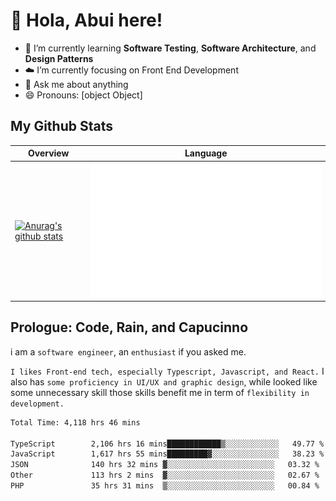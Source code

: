 # 👋 Hola, Abui here!

- 🌱 I’m currently learning **Software Testing**, **Software Architecture**, and **Design Patterns**
- ☁️ I’m currently focusing on Front End Development
- 💬 Ask me about anything
- 😄 Pronouns: [object Object]

## My Github Stats

| Overview | Language |
| --- | --- |
|[![Anurag's github stats](https://github-readme-stats.vercel.app/api?username=abui-am&count_private=true)](https://github.com/anuraghazra/github-readme-stats)|![Language](https://raw.githubusercontent.com/abui-am/stats/c6455f656dfce7acd3951e5ec5b25d72af0b2ee3/generated/languages.svg)|

## Prologue: Code, Rain, and Capucinno
i am a `software engineer`, an `enthusiast` if you asked me. 

`I likes Front-end tech, especially Typescript, Javascript, and React.` I also has `some proficiency in UI/UX and graphic design`, while looked like some unnecessary skill those skills benefit me in term of `flexibility in development.`


<!--START_SECTION:waka-->

```txt
Total Time: 4,118 hrs 46 mins

TypeScript        2,106 hrs 16 mins████████████▒░░░░░░░░░░░░   49.77 %
JavaScript        1,617 hrs 55 mins█████████▓░░░░░░░░░░░░░░░   38.23 %
JSON              140 hrs 32 mins ▓░░░░░░░░░░░░░░░░░░░░░░░░   03.32 %
Other             113 hrs 2 mins  ▓░░░░░░░░░░░░░░░░░░░░░░░░   02.67 %
PHP               35 hrs 31 mins  ▒░░░░░░░░░░░░░░░░░░░░░░░░   00.84 %
```

<!--END_SECTION:waka-->
